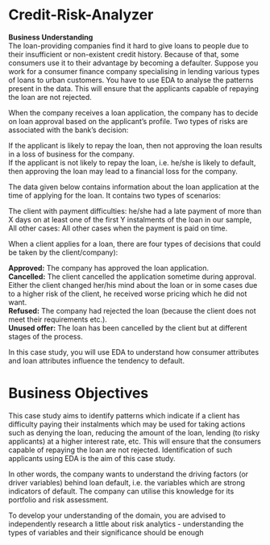 # Credit-Risk-Analyzer
**Business Understanding** <br>
The loan-providing companies find it hard to give loans to people due to their insufficient or non-existent credit history. Because of that, some consumers use it to their advantage by becoming a defaulter. Suppose you work for a consumer finance company specialising in lending various types of loans to urban customers. You have to use EDA to analyse the patterns present in the data. This will ensure that the applicants capable of repaying the loan are not rejected.

 

When the company receives a loan application, the company has to decide on loan approval based on the applicant’s profile. Two types of risks are associated with the bank’s decision: <br>

If the applicant is likely to repay the loan, then not approving the loan results in a loss of business for the company. <br>
If the applicant is not likely to repay the loan, i.e. he/she is likely to default, then approving the loan may lead to a financial loss for the company. <br>
 

The data given below contains information about the loan application at the time of applying for the loan. It contains two types of scenarios: <br>

The client with payment difficulties: he/she had a late payment of more than X days on at least one of the first Y instalments of the loan in our sample, <br>
All other cases: All other cases when the payment is paid on time. <br>
 

 

When a client applies for a loan, there are four types of decisions that could be taken by the client/company):

**Approved:** The company has approved the loan application. <br>
**Cancelled:**  The client cancelled the application sometime during approval. Either the client changed her/his mind about the loan or in some cases due to a higher risk of the client, he received worse pricing which he did not want. <br>
**Refused:** The company had rejected the loan (because the client does not meet their requirements etc.). <br>
**Unused offer:** The loan has been cancelled by the client but at different stages of the process. <br>
 

In this case study, you will use EDA to understand how consumer attributes and loan attributes influence the tendency to default.

 

# Business Objectives #
This case study aims to identify patterns which indicate if a client has difficulty paying their instalments which may be used for taking actions such as denying the loan, reducing the amount of the loan, lending (to risky applicants) at a higher interest rate, etc. This will ensure that the consumers capable of repaying the loan are not rejected. Identification of such applicants using EDA is the aim of this case study.

 

In other words, the company wants to understand the driving factors (or driver variables) behind loan default, i.e. the variables which are strong indicators of default.  The company can utilise this knowledge for its portfolio and risk assessment.

To develop your understanding of the domain, you are advised to independently research a little about risk analytics - understanding the types of variables and their significance should be enough

